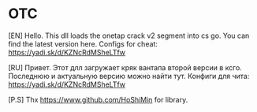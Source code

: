 # OTC
[EN]
Hello. This dll loads the onetap crack v2 segment into cs go. You can find the latest version here.
Configs for cheat: https://yadi.sk/d/KZNcRdMSheLTfw

[RU]
Привет. Этот длл загружает кряк вантапа второй версии в ксго. Последнюю и актуальную версию можно найти тут.
Конфиги для чита: https://yadi.sk/d/KZNcRdMSheLTfw

[P.S]
Thx https://www.github.com/HoShiMin for library.
